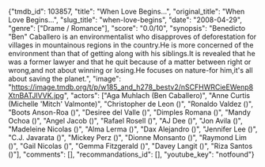 {"tmdb_id": 103857, "title": "When Love Begins...", "original_title": "When Love Begins...", "slug_title": "when-love-begins", "date": "2008-04-29", "genre": ["Drame / Romance"], "score": "0.0/10", "synopsis": "Benedicto \"Ben\" Caballero is an environmentalist who disapproves of deforestation for villages in mountainous regions in the country.He is more concerned of the environment than that of getting along with his siblings.It is revealed that he was a former lawyer and that he quit because of a matter between right or wrong,and not about winning or losing.He focuses on nature-for him,it's all about saving the planet.", "image": "https://image.tmdb.org/t/p/w185_and_h278_bestv2/nSCFHWRCieEWenp8XtnBATJlVVK.jpg", "actors": ["Aga Muhlach (Ben Caballero)", "Anne Curtis (Michelle 'Mitch' Valmonte)", "Christopher de Leon ()", "Ronaldo Valdez ()", "Boots Anson-Roa ()", "Desiree del Valle ()", "Dimples Romana ()", "Mandy Ochoa ()", "Angel Jacob ()", "Rafael Rosell ()", "AJ Dee ()", "Jon Avila ()", "Madeleine Nicolas ()", "Alma Lerma ()", "Dax Alejandro ()", "Jennifer Lee ()", "C.J. Javarata ()", "Mickey Perz ()", "Dionne Monsanto ()", "Raymond Lim ()", "Gail Nicolas ()", "Gemma Fitzgerald ()", "Davey Langit ()", "Riza Santos ()"], "comments": [], "recommandations_id": [], "youtube_key": "notfound"}
